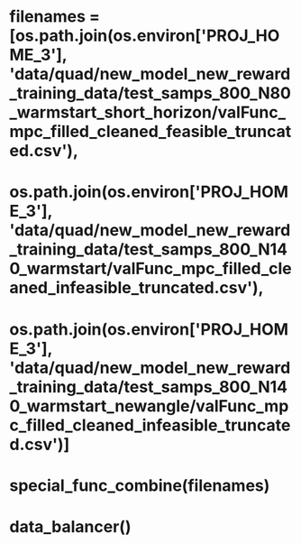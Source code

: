 # filenames = [os.path.join(os.environ['PROJ_HOME_3'], 'data/quad/new_model_new_reward_training_data/test_samps_800_N80_warmstart_short_horizon/valFunc_mpc_filled_cleaned_feasible_truncated.csv'),
#              os.path.join(os.environ['PROJ_HOME_3'], 'data/quad/new_model_new_reward_training_data/test_samps_800_N140_warmstart/valFunc_mpc_filled_cleaned_infeasible_truncated.csv'),
#              os.path.join(os.environ['PROJ_HOME_3'], 'data/quad/new_model_new_reward_training_data/test_samps_800_N140_warmstart_newangle/valFunc_mpc_filled_cleaned_infeasible_truncated.csv')]
# special_func_combine(filenames)

# data_balancer()